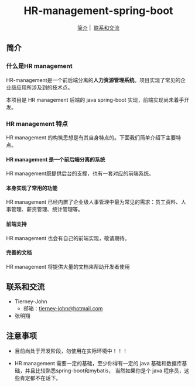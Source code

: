 <h1 align="center">
  HR-management-spring-boot
</h1>

<p align="center">
  <a href="##简介">简介</a>&nbsp;|&nbsp;
  <a href="##联系和交流">联系和交流</a>
</p>

## 简介

### 什么是HR management

HR-management是一个前后端分离的**人力资源管理系统**。项目实现了常见的企业级应用所涉及到的技术点。

本项目是 HR management 后端的 java spring-boot 实现，前端实现尚未着手开发。

### HR management 特点

HR management 的构筑思想是有其自身特点的。下面我们简单介绍下主要特点。

#### HR management 是一个前后端分离的系统

HR management既提供后台的支撑，也有一套对应的前端系统。

#### 本身实现了常用的功能

HR management 已经内置了企业级人事管理中最为常见的需求：员工资料、人事管理、薪资管理、统计管理等。

#### 前端支持

HR management 也会有自己的前端实现，敬请期待。

#### 完善的文档

HR management 将提供大量的文档来帮助开发者使用


## 联系和交流

+ Tierney-John
  + 邮箱：<tierney-john@hotmail.com>
+ 张明翔

## 注意事项

- 目前尚处于开发阶段，勿使用在实际环境中！！！

- HR management 需要一定的基础，至少你得有一定的 java 基础和数据库基础，并且比较熟悉spring-boot和mybatis，
当然如果你是个 java 程序员，这些肯定都不在话下。



